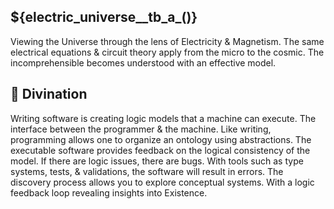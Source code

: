 ## ${electric_universe__tb_a_()}

Viewing the Universe through the lens of Electricity & Magnetism. The same electrical equations & circuit theory apply from the micro to the cosmic. The incomprehensible becomes understood with an effective model.

## 🌙 Divination

Writing software is creating logic models that a machine can execute. The interface between the programmer & the machine. Like writing, programming allows one to organize an ontology using abstractions. The executable software provides feedback on the logical consistency of the model. If there are logic issues, there are bugs. With tools such as type systems, tests, & validations, the software will result in errors. The discovery process allows you to explore conceptual systems. With a logic feedback loop revealing insights into Existence.
